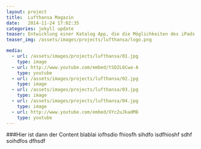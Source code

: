 ```yaml
---
layout: project
title:  Lufthansa Magazin
date:   2014-11-24 17:02:35
categories: jekyll update
teaser: Entwicklung einer Katalog App, die die Möglichkeiten des iPads perfekt nutzt
teaser_img: /assets/images/projects/lufthansa/logo.png

media:
  - url: /assets/images/projects/lufthansa/01.jpg
    type: image
  - url: http://www.youtube.com/embed/tSD2L6Cwa-A
    type: youtube
  - url: /assets/images/projects/lufthansa/02.jpg
    type: image
  - url: /assets/images/projects/lufthansa/03.jpg
    type: image
  - url: /assets/images/projects/lufthansa/04.jpg
    type: image
  - url: http://www.youtube.com/embed/XYc2uJkadM8
    type: youtube
---
```





###Hier ist dann der Content
blablai iofhsdio fhiosfh sihdfo isdfhioshf sdhf soihdfos dfhsdf 